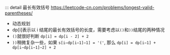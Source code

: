 ::: detail 最长有效括号 https://leetcode-cn.com/problems/longest-valid-parentheses/

- 动态规划
- dp[i]表示以 i 结尾的最长有效括号的长度，需要考虑以`()`和`))`结尾的两种情况
- `()`就很好判断 `dp[i] = dp[i - 2] + 2`
- `))`稍微复杂一些，如果 `s[i−dp[i−1]−1] = '('`, 那么 `dp[i] = dp[i−1] + dp[i−dp[i−1]−2] + 2`
